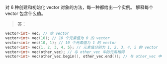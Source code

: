 对 6 种创建和初始化 vector 对象的方法，每一种都给出一个实例。
解释每个 vector 包含什么值。

> 答：

```cpp
vector<int> vec; // 空 vector
vector<int> vec(10); // 10 个元素值为 0 的 vector
vector<int> vec(10, 1); // 10 个元素值为 1 的 vector
vector<int> vec{1, 2, 3, 4, 5}; // 元素值分别为 1, 2, 3, 4, 5 的 vector
vector<int> vec(other_vec); // 与 other_vec 中的元素相同
vector<int> vec(other_vec.begin(), other_vec.end()); // 与 other_vec 中的元素相同
```

